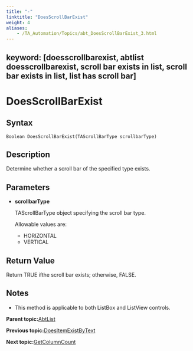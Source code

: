 ```yaml
--- 
title: "-"
linktitle: "DoesScrollBarExist"
weight: 4
aliases: 
    - /TA_Automation/Topics/abt_DoesScrollBarExist_3.html
---
```

keyword: [doesscrollbarexist, abtlist doesscrollbarexist, scroll bar exists in list, scroll bar exists in list, list has scroll bar]
---

# DoesScrollBarExist

## Syntax

`Boolean DoesScrollBarExist(TAScrollBarType scrollbarType)`

## Description

Determine whether a scroll bar of the specified type exists.

## Parameters

-   **scrollbarType**

    TAScrollBarType object specifying the scroll bar type.

    Allowable values are:

    -   HORIZONTAL
    -   VERTICAL

## Return Value

Return TRUE ifthe scroll bar exists; otherwise, FALSE.

## Notes

-   This method is applicable to both ListBox and ListView controls.

**Parent topic:**[AbtList](/TA_Automation/Topics/abt_AbtList.html)

**Previous topic:**[DoesItemExistByText](/TA_Automation/Topics/abt_DoesItemExist_3.html)

**Next topic:**[GetColumnCount](/TA_Automation/Topics/abt_GetColumnCount_3.html)

